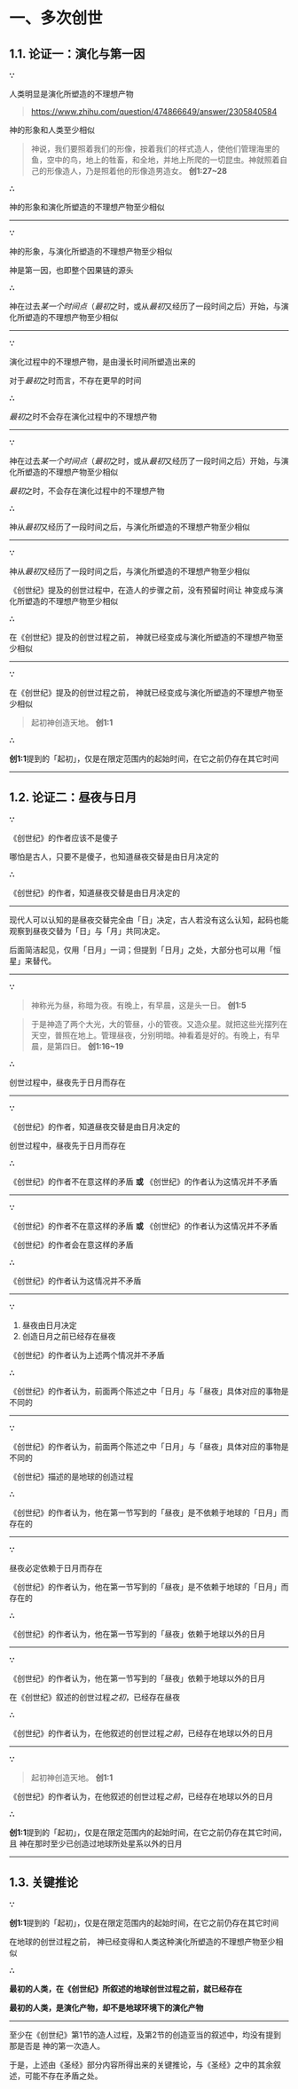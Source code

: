 # 一、多次创世


## 1.1. 论证一：演化与第一因

**∵**

人类明显是演化所塑造的不理想产物 
> https://www.zhihu.com/question/474866649/answer/2305840584

 神的形象和人类至少相似

> 神说，我们要照着我们的形像，按着我们的样式造人，使他们管理海里的鱼，空中的鸟，地上的牲畜，和全地，并地上所爬的一切昆虫。神就照着自己的形像造人，乃是照着他的形像造男造女。 **创1:27~28**

**∴**

 神的形象和演化所塑造的不理想产物至少相似

----

**∵**

 神的形象，与演化所塑造的不理想产物至少相似

 神是第一因，也即整个因果链的源头

**∴**

 神在过去*某一个时间点*（*最初*之时，或从*最初*又经历了一段时间之后）开始，与演化所塑造的不理想产物至少相似

----

**∵**

演化过程中的不理想产物，是由漫长时间所塑造出来的

对于*最初*之时而言，不存在更早的时间

**∴**

*最初*之时不会存在演化过程中的不理想产物

----

**∵**

 神在过去*某一个时间点*（*最初*之时，或从*最初*又经历了一段时间之后）开始，与演化所塑造的不理想产物至少相似

*最初*之时，不会存在演化过程中的不理想产物

**∴**

 神从*最初*又经历了一段时间之后，与演化所塑造的不理想产物至少相似

----

**∵**

 神从*最初*又经历了一段时间之后，与演化所塑造的不理想产物至少相似

《创世纪》提及的创世过程中，在造人的步骤之前，没有预留时间让 神变成与演化所塑造的不理想产物至少相似

**∴**

在《创世纪》提及的创世过程之前， 神就已经变成与演化所塑造的不理想产物至少相似

----

**∵**

在《创世纪》提及的创世过程之前， 神就已经变成与演化所塑造的不理想产物至少相似

> 起初神创造天地。 **创1:1**

**∴**

**创1:1**提到的「起初」，仅是在限定范围内的起始时间，在它之前仍存在其它时间

----

## 1.2. 论证二：昼夜与日月

**∵**

《创世纪》的作者应该不是傻子

哪怕是古人，只要不是傻子，也知道昼夜交替是由日月决定的

**∴**

《创世纪》的作者，知道昼夜交替是由日月决定的

----

现代人可以认知的是昼夜交替完全由「日」决定，古人若没有这么认知，起码也能观察到昼夜交替为「日」与「月」共同决定。

后面简洁起见，仅用「日月」一词；但提到「日月」之处，大部分也可以用「恒星」来替代。

----

**∵**

> 神称光为昼，称暗为夜。有晚上，有早晨，这是头一日。 **创1:5**

> 于是神造了两个大光，大的管昼，小的管夜。又造众星。就把这些光摆列在天空，普照在地上。管理昼夜，分别明暗。神看着是好的。有晚上，有早晨，是第四日。 **创1:16~19**

**∴**

创世过程中，昼夜先于日月而存在

----

**∵**

《创世纪》的作者，知道昼夜交替是由日月决定的

创世过程中，昼夜先于日月而存在

**∴**

《创世纪》的作者不在意这样的矛盾 **或** 《创世纪》的作者认为这情况并不矛盾

----

**∵**

《创世纪》的作者不在意这样的矛盾 **或** 《创世纪》的作者认为这情况并不矛盾

《创世纪》的作者会在意这样的矛盾

**∴**

《创世纪》的作者认为这情况并不矛盾

----

**∵**

1. 昼夜由日月决定
2. 创造日月之前已经存在昼夜

《创世纪》的作者认为上述两个情况并不矛盾

**∴**

《创世纪》的作者认为，前面两个陈述之中「日月」与「昼夜」具体对应的事物是不同的

----

**∵**

《创世纪》的作者认为，前面两个陈述之中「日月」与「昼夜」具体对应的事物是不同的

《创世纪》描述的是地球的创造过程

**∴**

《创世纪》的作者认为，他在第一节写到的「昼夜」是不依赖于地球的「日月」而存在的

----

**∵**

昼夜必定依赖于日月而存在

《创世纪》的作者认为，他在第一节写到的「昼夜」是不依赖于地球的「日月」而存在的

**∴**

《创世纪》的作者认为，他在第一节写到的「昼夜」依赖于地球以外的日月

----

**∵**

《创世纪》的作者认为，他在第一节写到的「昼夜」依赖于地球以外的日月

在《创世纪》叙述的创世过程*之初*，已经存在昼夜

**∴**

《创世纪》的作者认为，在他叙述的创世过程*之前*，已经存在地球以外的日月

----

**∵**

> 起初神创造天地。 **创1:1**

《创世纪》的作者认为，在他叙述的创世过程*之前*，已经存在地球以外的日月

**∴**

**创1:1**提到的「起初」，仅是在限定范围内的起始时间，在它之前仍存在其它时间，且 神在那时至少已创造过地球所处星系以外的日月

----

## 1.3. 关键推论

**∵**

**创1:1**提到的「起初」，仅是在限定范围内的起始时间，在它之前仍存在其它时间

在地球的创世过程之前， 神已经变得和人类这种演化所塑造的不理想产物至少相似

**∴**

**最初的人类，在《创世纪》所叙述的地球创世过程之前，就已经存在**

**最初的人类，是演化产物，却不是地球环境下的演化产物**

----

至少在《创世纪》第1节的造人过程，及第2节的创造亚当的叙述中，均没有提到那是否是 神的第一次造人。

于是，上述由《圣经》部分内容所得出来的关键推论，与《圣经》之中的其余叙述，可能不存在矛盾之处。
